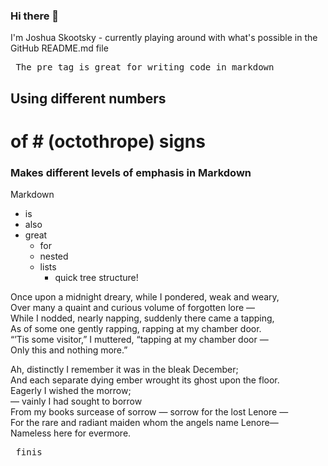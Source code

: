 ### Hi there 👋

I'm Joshua Skootsky - currently playing around with what's possible in the GitHub README.md file

<pre> The pre tag is great for writing code in markdown
</pre>

## Using different numbers
# of # (octothrope) signs
### Makes different levels of  emphasis in Markdown

Markdown
* is
* also
* great
  * for
  * nested
  * lists
    * quick tree structure!


Once upon a midnight dreary, while I pondered, weak and weary,  
Over many a quaint and curious volume of forgotten lore —  
While I nodded, nearly napping, suddenly there came a tapping,  
As of some one gently rapping, rapping at my chamber door.  
“’Tis some visitor,” I muttered, “tapping at my chamber door —  
Only this and nothing more.”  
            
Ah, distinctly I remember it was in the bleak December;  
And each separate dying ember wrought its ghost upon the floor.  
Eagerly I wished the morrow;   
 — vainly I had sought to borrow  
From my books surcease of sorrow — sorrow for the lost Lenore —  
For the rare and radiant maiden whom the angels name Lenore—  
Nameless here for evermore.
                  
<pre> finis </pre>


<!--
**JoshuaSkootsky/JoshuaSkootsky** is a ✨ _special_ ✨ repository because its `README.md` (this file) appears on your GitHub profile.

Here are some ideas to get you started:

- 🔭 I’m currently working on ...
- 🌱 I’m currently learning ...
- 👯 I’m looking to collaborate on ...
- 🤔 I’m looking for help with ...
- 💬 Ask me about ...
- 📫 How to reach me: ...
- 😄 Pronouns: ...
- ⚡ Fun fact: ...
-->
